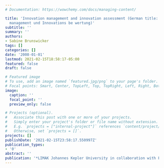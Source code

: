 ```yaml
---
# Documentation: https://wowchemy.com/docs/managing-content/

title: 'Innovation management and innovation assessment (German title: Innovations
  management und Innovations be wertung)'
subtitle: ''
summary: ''
authors:
- Sabine Brunswicker
tags: []
categories: []
date: '2008-01-01'
lastmod: 2021-02-15T18:58:17-05:00
featured: false
draft: false

# Featured image
# To use, add an image named `featured.jpg/png` to your page's folder.
# Focal points: Smart, Center, TopLeft, Top, TopRight, Left, Right, BottomLeft, Bottom, BottomRight.
image:
  caption: ''
  focal_point: ''
  preview_only: false

# Projects (optional).
#   Associate this post with one or more of your projects.
#   Simply enter your project's folder or file name without extension.
#   E.g. `projects = ["internal-project"]` references `content/project/deep-learning/index.md`.
#   Otherwise, set `projects = []`.
projects: []
publishDate: '2021-02-15T23:58:17.550997Z'
publication_types:
- '0'
abstract: ''
publication: '*LIMAK Johannes Kepler University in collaboration with Fraunhofer IAO*'
---
```


